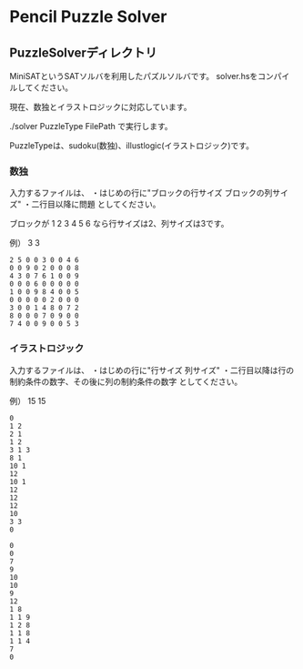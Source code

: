 # Pencil Puzzle Solver

## PuzzleSolverディレクトリ

MiniSATというSATソルバを利用したパズルソルバです。
solver.hsをコンパイルしてください。

現在、数独とイラストロジックに対応しています。

./solver PuzzleType FilePath
で実行します。

PuzzleTypeは、sudoku(数独)、illustlogic(イラストロジック)です。


### 数独

入力するファイルは、
・はじめの行に"ブロックの行サイズ ブロックの列サイズ"
・二行目以降に問題
としてください。

ブロックが
1 2 3
4 5 6
なら行サイズは2、列サイズは3です。

例）
    3 3
    
    2 5 0 0 3 0 0 4 6
    0 0 9 0 2 0 0 0 8
    4 3 0 7 6 1 0 0 9
    0 0 0 6 0 0 0 0 0
    1 0 0 9 8 4 0 0 5
    0 0 0 0 0 2 0 0 0
    3 0 0 1 4 8 0 7 2
    8 0 0 0 7 0 9 0 0
    7 4 0 0 9 0 0 5 3


### イラストロジック

入力するファイルは、
・はじめの行に"行サイズ 列サイズ"
・二行目以降は行の制約条件の数字、その後に列の制約条件の数字
としてください。

例）
    15 15
     
    0
    1 2
    2 1
    1 2
    3 1 3
    8 1
    10 1
    12
    10 1
    12
    12
    12
    10
    3 3
    0
     
    0
    0
    7
    9
    10
    10
    9
    12
    1 8
    1 1 9
    1 2 8
    1 1 8
    1 1 4
    7 
    0

